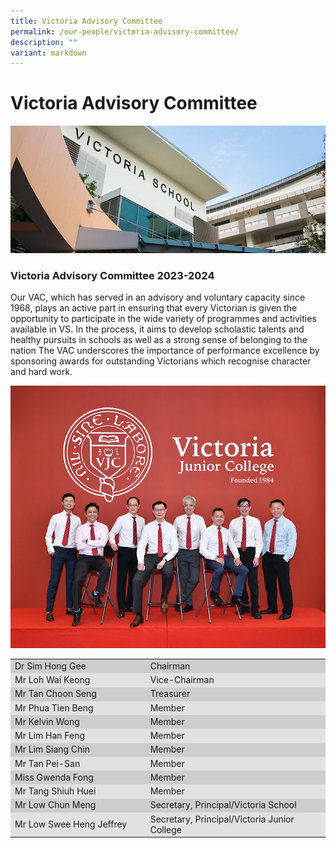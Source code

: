 ```yaml
---
title: Victoria Advisory Committee
permalink: /our-people/victoria-advisory-committee/
description: ""
variant: markdown
---
```

# **Victoria Advisory Committee**

![](/images/corpinfo.jpg)

### Victoria Advisory Committee 2023-2024

Our VAC, which has served in an advisory and voluntary capacity since 1968, plays an active part in ensuring that every Victorian is given the opportunity to participate in the wide variety of programmes and activities available in VS. In the process, it aims to develop scholastic talents and healthy pursuits in schools as well as a strong sense of belonging to the nation The VAC underscores the importance of performance excellence by sponsoring awards for outstanding Victorians which recognise character and hard work.

![](/images/VAC-Photo-2022-Website.jpg)





<table cellpadding="2" cellspacing="0" border="0">
<tbody>
<tr>
<td width="43%" bgcolor="#CDCDCD">Dr Sim Hong Gee</td>
<td width="57%" bgcolor="#CDCDCD">Chairman</td>
</tr>
<tr>
<td bgcolor="#e1e1e1">Mr Loh Wai Keong</td>
<td bgcolor="#e1e1e1">Vice-Chairman</td>
</tr>
<tr bgcolor="#CDCDCD">
<td>Mr Tan Choon Seng</td>
<td>Treasurer</td>
</tr>
<tr bgcolor="#CDCDCD">
<td bgcolor="#E1E1E1">Mr Phua Tien Beng</td>
<td bgcolor="#E1E1E1">Member</td>
</tr>
<tr>
<td bgcolor="#CDCDCD">Mr Kelvin Wong</td>
<td bgcolor="#CDCDCD">Member</td>
</tr>
<tr bgcolor="#E1E1E1">
<td>Mr Lim Han Feng</td>
<td>Member</td>
</tr>
<tr>
<td bgcolor="#CDCDCD">Mr Lim Siang Chin</td>
<td bgcolor="#CDCDCD">Member</td>
</tr>
<tr bgcolor="#E1E1E1">
<td>Mr Tan Pei-San</td>
<td>Member</td>
</tr>
<tr>
<td bgcolor="#CDCDCD">Miss Gwenda Fong</td>
<td bgcolor="#CDCDCD">Member</td>
</tr>
<tr bgcolor="#E1E1E1">
<td>Mr Tang Shiuh Huei</td>
<td>Member</td>
</tr>
<tr>
<td bgcolor="#CDCDCD">Mr Low Chun Meng</td>
<td bgcolor="#CDCDCD">Secretary, Principal/Victoria School</td>
</tr>
<tr bgcolor="#E1E1E1">
<td>Mr Low Swee Heng Jeffrey</td>
<td>Secretary, Principal/Victoria Junior College</td>
</tr>
</tbody>
</table>